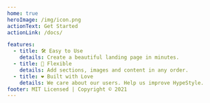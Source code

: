 ```yaml
---
home: true
heroImage: /img/icon.png
actionText: Get Started
actionLink: /docs/

features:
  - title: 🛠 Easy to Use
    details: Create a beautiful landing page in minutes.
  - title: 👏 Flexible
    details: Add sections, images and content in any order.
  - title: ❤️ Built with Love
    details: We care about our users. Help us improve HypeStyle.
footer: MIT Licensed | Copyright © 2021
---
```

